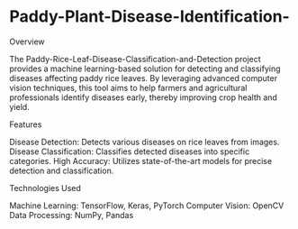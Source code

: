 # Paddy-Plant-Disease-Identification-

Overview

The Paddy-Rice-Leaf-Disease-Classification-and-Detection project provides a machine learning-based solution for detecting and classifying diseases affecting paddy rice leaves. By leveraging advanced computer vision techniques, this tool aims to help farmers and agricultural professionals identify diseases early, thereby improving crop health and yield.

Features

Disease Detection: Detects various diseases on rice leaves from images.
Disease Classification: Classifies detected diseases into specific categories.
High Accuracy: Utilizes state-of-the-art models for precise detection and classification.

Technologies Used

Machine Learning: TensorFlow, Keras, PyTorch
Computer Vision: OpenCV
Data Processing: NumPy, Pandas
